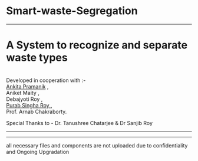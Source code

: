 # Smart-waste-Segregation
<HTML bgcolor= "#eeeeee" >
<hr>
<H1>A System to recognize and separate waste types</H1>
<br>
Developed in cooperation with :- <br> <a href=https://github.com/Exploretech-ankita> Ankita Pramanik</a>  ,<br> Aniket Maity ,<br> Debajyoti Roy ,<br> <a href=https://github.com/psroy007>Purab Singha Roy </a> , <br> Prof. Arnab Chakraborty.
<br>
  
Special Thanks to - Dr. Tanushree Chatarjee & Dr Sanjib Roy
<hr>
<hr>
all necessary files and components are not uploaded due to confidentiality and Ongoing Upgradation
</HTML>
